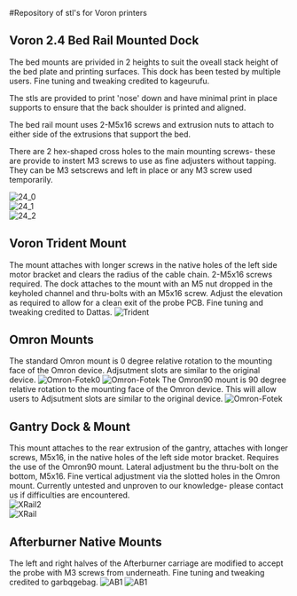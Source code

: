 #Repository of stl's for Voron printers

## Voron 2.4 Bed Rail Mounted Dock  
The bed mounts are privided in 2 heights to suit the oveall stack height of the bed plate and printing surfaces. This dock has been tested by multiple users. Fine tuning and tweaking credited to kageurufu.

The stls are provided to print 'nose' down and have minimal print in place supports to ensure that the back shoulder is printed and aligned. 

The bed rail mount uses 2-M5x16 screws and extrusion nuts to attach to either side of the extrusions that support the bed. 

There are 2 hex-shaped cross holes to the main mounting screws- these are provide to instert M3 screws to use as fine adjusters without tapping. They can be M3 setscrews and left in place or any M3 screw used temporarily. 

![24_0](/images/VoronBedPArtial.jpg)  
![24_1](/images/Voron2.4BedMount.png)  
![24_2](/images/VoronBedMount.jpg)  


## Voron Trident Mount  
The mount attaches with longer screws in the native holes of the left side motor bracket and clears the radius of the cable chain. 2-M5x16 screws required. 
The dock attaches to the mount with an M5 nut dropped in the keyholed channel and thru-bolts with an M5x16 screw. Adjust the elevation as required to allow for a clean exit of the probe PCB. Fine tuning and tweaking credited to Dattas.
![Trident](/images/Trident_TopMount.jpg.png)

## Omron Mounts
The standard Omron mount is 0 degree relative rotation to the mounting face of the Omron device. Adjsutment slots are similar to the original device. 
![Omron-Fotek0](/main/images/VoronAB.jpg)
![Omron-Fotek](/images/OmronFotec.png)
The Omron90 mount is 90 degree relative rotation to the mounting face of the Omron device. This will allow users to Adjsutment slots are similar to the original device. 
![Omron-Fotek](/images/OmronFotec90.png)

## Gantry Dock & Mount
This mount attaches to the rear extrusion of the gantry, attaches with longer screws, M5x16, in the native holes of the left side motor bracket. Requires the use of the Omron90 mount. Lateral adjustment bu the thru-bolt on the bottom, M5x16. Fine vertical adjustment via the slotted holes in the Omron mount. 
Currently untested and unproven to our knowledge- please contact us if difficulties are encountered.  
![XRail2](/images/Voron2.4_XRailMount2.png)  
![XRail](/images/Voron2.4_XRailMount.png)

## Afterburner Native Mounts
The left and right halves of the Afterburner carriage are modified to accept the probe with M3 screws from underneath. Fine tuning and tweaking credited to garbqgebag.
![AB1](/images/afterburner-1.8.png)
![AB1](//images/Voron_Afterburner-Native.png)
